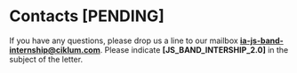 # Contacts [PENDING]

If you have any questions, please drop us a line to our mailbox **ia-js-band-internship@ciklum.com**. Please indicate **[JS_BAND_INTERSHIP_2.0]** in the subject of the letter.
